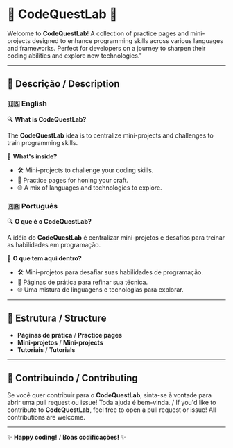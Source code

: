 # 🌟 CodeQuestLab 🌟

Welcome to **CodeQuestLab**! A collection of practice pages and mini-projects designed to enhance programming skills across various languages and frameworks. Perfect for developers on a journey to sharpen their coding abilities and explore new technologies."

---

## 📖 Descrição / Description

### 🇺🇸 English
🔍 **What is CodeQuestLab?**

The **CodeQuestLab** idea is to centralize mini-projects and challenges to train programming skills.

🚀 **What's inside?**
- 🛠️ Mini-projects to challenge your coding skills.
- 🔄 Practice pages for honing your craft.
- 🌐 A mix of languages and technologies to explore.

### 🇧🇷 Português
🔍 **O que é o CodeQuestLab?**

A idéia do **CodeQuestLab** é centralizar mini-projetos e desafios para treinar as habilidades em programação.

🚀 **O que tem aqui dentro?**
- 🛠️ Mini-projetos para desafiar suas habilidades de programação.
- 🔄 Páginas de prática para refinar sua técnica.
- 🌐 Uma mistura de linguagens e tecnologias para explorar.

---

## 📂 Estrutura / Structure

- **Páginas de prática** / **Practice pages**
- **Mini-projetos** / **Mini-projects**
- **Tutoriais** / **Tutorials**

---

## 🤝 Contribuindo / Contributing

Se você quer contribuir para o **CodeQuestLab**, sinta-se à vontade para abrir uma pull request ou issue! Toda ajuda é bem-vinda. / If you'd like to contribute to **CodeQuestLab**, feel free to open a pull request or issue! All contributions are welcome.

---

✨ **Happy coding!** / **Boas codificações!** ✨
